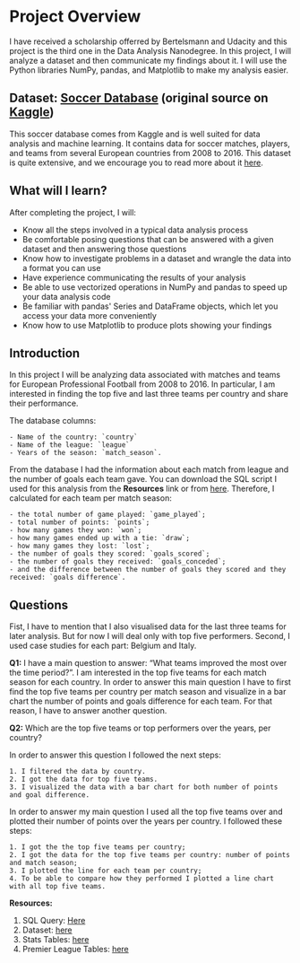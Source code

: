 
# Project Overview

I have received a scholarship offerred by Bertelsmann and Udacity and this project is the third one in the Data Analysis Nanodegree. In this project, I will analyze a dataset and then communicate my findings about it. I will use the Python libraries NumPy, pandas, and Matplotlib to make my analysis easier.

## Dataset: [Soccer Database](https://d17h27t6h515a5.cloudfront.net/topher/2017/November/5a0a4cad_database/database.sqlite) (original source on [Kaggle](https://www.kaggle.com/hugomathien/soccer))

This soccer database comes from Kaggle and is well suited for data analysis and machine learning. It contains data for soccer matches, players, and teams from several European countries from 2008 to 2016. This dataset is quite extensive, and we encourage you to read more about it [here](https://www.kaggle.com/hugomathien/soccer).

## What will I learn?

After completing the project, I will:

  - Know all the steps involved in a typical data analysis process
  - Be comfortable posing questions that can be answered with a given dataset and then answering those questions
  - Know how to investigate problems in a dataset and wrangle the data into a format you can use
  - Have experience communicating the results of your analysis
  - Be able to use vectorized operations in NumPy and pandas to speed up your data analysis code
  - Be familiar with pandas' Series and DataFrame objects, which let you access your data more conveniently
  - Know how to use Matplotlib to produce plots showing your findings

## Introduction

In this project I will be analyzing data associated with matches and teams for European Professional Football from 2008 to 2016. In particular, I am interested in finding the top five and last three teams per country and share their performance. 

The database columns:

    - Name of the country: `country`
    - Name of the league: `league`
    - Years of the season: `match_season`.
    
From the database I had the information about each  match from league and the number of goals each team gave. You can download the SQL script I used for this analysis from the **Resources** link or from <a href="matches.sql">here</a>. Therefore,  I calculated for each team per match season: 

    - the total number of game played: `game_played`;
    - total number of points: `points`;
    - how many games they won: `won`;
    - how many games ended up with a tie: `draw`;
    - how many games they lost: `lost`;
    - the number of goals they scored: `goals_scored`;
    - the number of goals they received: `goals_conceded`;
    - and the difference between the number of goals they scored and they received: `goals difference`.  
    
## Questions

Fist, I have to mention that I also visualised data for the last three teams for later analysis. But for now I will deal only with top five performers. Second, I used case studies for each part: Belgium and Italy.

**Q1:** I have a main question to answer: “What teams improved the most over the time period?”. I am interested in the top five teams for each match season for each country. 
In order to answer this main question I have to first find the top five teams per country per match season and visualize in a bar chart the number of points and goals difference for each team. For that reason, I have to answer another question.

**Q2:** Which are the top five teams or top performers over the years, per country?

In order to answer this question I followed the next steps:

    1. I filtered the data by country.
    2. I got the data for top five teams.
    3. I visualized the data with a bar chart for both number of points and goal difference.

In order to answer my main question I used all the top five teams over and plotted their number of points over the years per country. I followed these steps:

    1. I got the the top five teams per country;
    2. I got the data for the top five teams per country: number of points and match season;
    3. I plotted the line for each team per country;
    4. To be able to compare how they performed I plotted a line chart with all top five teams. 

**Resources:**
1. SQL Query: <a href="matches.sql">Here</a>
1. Dataset: [here](https://www.kaggle.com/hugomathien/soccer)
2. Stats Tables: [here](https://www.fctables.com/belgium/jupiler-league/2008_2009/)
3. Premier League Tables: [here](https://www.premierleague.com/tables?co=1&se=79&ha=-1)
